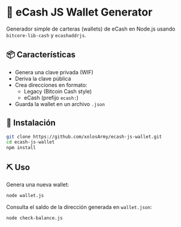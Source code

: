 # 💸 eCash JS Wallet Generator

Generador simple de carteras (wallets) de eCash en Node.js usando `bitcore-lib-cash` y `ecashaddrjs`.

## 📦 Características

- Genera una clave privada (WIF)
- Deriva la clave pública
- Crea direcciones en formato:
  - Legacy (Bitcoin Cash style)
  - eCash (prefijo `ecash:`)
- Guarda la wallet en un archivo `.json`

## 🚀 Instalación

```bash
git clone https://github.com/xolosArmy/ecash-js-wallet.git
cd ecash-js-wallet
npm install
```

## ⛏️ Uso

Genera una nueva wallet:

```bash
node wallet.js
```

Consulta el saldo de la dirección generada en `wallet.json`:

```bash
node check-balance.js
```
